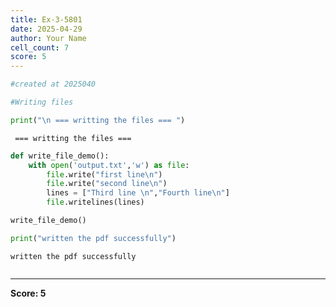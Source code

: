 ```yaml
---
title: Ex-3-5801
date: 2025-04-29
author: Your Name
cell_count: 7
score: 5
---
```


```python
#created at 2025040
```


```python
#Writing files
```


```python
print("\n === writting the files === ")
```

    
     === writting the files === 



```python
def write_file_demo():
    with open('output.txt','w') as file:
        file.write("first line\n")
        file.write("second line\n")
        lines = ["Third line \n","Fourth line\n"]
        file.writelines(lines)
```


```python
write_file_demo()
```


```python
print("written the pdf successfully")
```

    written the pdf successfully



```python

```


---
**Score: 5**